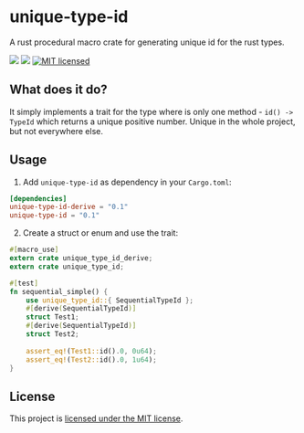 # unique-type-id
A rust procedural macro crate for generating unique id for the rust types.


[![](https://meritbadge.herokuapp.com/unique-type-id)](https://crates.io/crates/unique-type-id) [![](https://travis-ci.org/vityafx/unique-type-id.svg?branch=master)](https://travis-ci.org/vityafx/unique-type-id)
[![MIT licensed](https://img.shields.io/badge/license-MIT-blue.svg)](./LICENSE)


## What does it do?

It simply implements a trait for the type where is only one method - `id() -> TypeId` which returns a unique positive number. Unique in the whole project, but not everywhere else.
  

## Usage

1. Add `unique-type-id` as dependency in your `Cargo.toml`:

 ```toml
 [dependencies]
 unique-type-id-derive = "0.1"
 unique-type-id = "0.1"
 ```

2. Create a struct or enum and use the trait:

 ```rust
 #[macro_use]
 extern crate unique_type_id_derive;
 extern crate unique_type_id;

 #[test]
 fn sequential_simple() {
     use unique_type_id::{ SequentialTypeId };
     #[derive(SequentialTypeId)]
     struct Test1;
     #[derive(SequentialTypeId)]
     struct Test2;
     
     assert_eq!(Test1::id().0, 0u64);
     assert_eq!(Test2::id().0, 1u64);
 }
 ```
 
## License

This project is [licensed under the MIT license](https://github.com/vityafx/introspection/blob/master/LICENSE).

